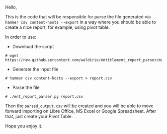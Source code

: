 Hello,

This is the code that will be responsible for parse the file generated via `hammer csv content-hosts --export` in a way where you should be able to create a nice report, for example, using pivot table.

In order to use:

- Download the script
```
# wget https://raw.githubusercontent.com/waldirio/entitlement_report_parser/master/ent_report_parser.py
```

- Generate the input file
```
# hammer csv content-hosts --export > report.csv
```

- Parse the file
```
# ./ent_report_parser.py report.csv
```

Then the `parsed_output.csv` will be created and you will be able to move forward importing on Libre Office, MS Excel or Google Spreadsheet. After that, just create your Pivot Table.

Hope you enjoy it.
